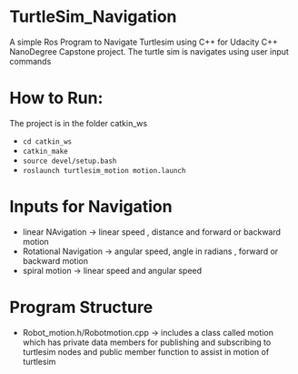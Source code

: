 # TurtleSim_Navigation
  A simple Ros Program to Navigate Turtlesim using C++ for Udacity C++ NanoDegree Capstone project. The turtle sim is navigates using user input commands

# How to Run:
The project is in the folder catkin_ws
* `cd catkin_ws`
* `catkin_make`
* `source devel/setup.bash`
* `roslaunch turtlesim_motion motion.launch`

# Inputs for Navigation
-  linear NAvigation -> linear speed , distance and forward or  backward motion
-  Rotational Navigation ->  angular speed, angle in radians , forward or backward motion
-  spiral motion -> linear speed and angular speed


# Program Structure
- Robot_motion.h/Robotmotion.cpp
      -> includes a class called motion which has private data members for publishing and subscribing to turtlesim nodes and public member function to assist in motion of turtlesim
